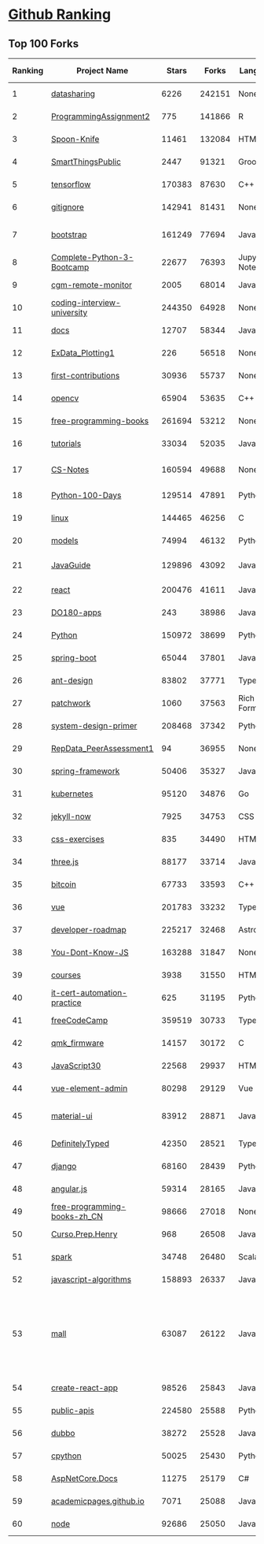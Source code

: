 [Github Ranking](../README.md)
==========

## Top 100 Forks

| Ranking | Project Name | Stars | Forks | Language | Open Issues | Description | Last Commit |
| ------- | ------------ | ----- | ----- | -------- | ----------- | ----------- | ----------- |
| 1 | [datasharing](https://github.com/jtleek/datasharing) | 6226 | 242151 | None | 297 | The Leek group guide to data sharing  | 2022-12-22T12:46:26Z |
| 2 | [ProgrammingAssignment2](https://github.com/rdpeng/ProgrammingAssignment2) | 775 | 141866 | R | 189 | Repository for Programming Assignment 2 for R Programming on Coursera | 2023-01-13T18:25:33Z |
| 3 | [Spoon-Knife](https://github.com/octocat/Spoon-Knife) | 11461 | 132084 | HTML | 1639 | This repo is for demonstration purposes only. | 2023-01-13T18:29:38Z |
| 4 | [SmartThingsPublic](https://github.com/SmartThingsCommunity/SmartThingsPublic) | 2447 | 91321 | Groovy | 60 | SmartThings open-source DeviceType Handlers and SmartApps code | 2023-01-05T11:11:34Z |
| 5 | [tensorflow](https://github.com/tensorflow/tensorflow) | 170383 | 87630 | C++ | 2078 | An Open Source Machine Learning Framework for Everyone | 2023-01-14T02:38:00Z |
| 6 | [gitignore](https://github.com/github/gitignore) | 142941 | 81431 | None | 0 | A collection of useful .gitignore templates | 2023-01-12T16:59:36Z |
| 7 | [bootstrap](https://github.com/twbs/bootstrap) | 161249 | 77694 | JavaScript | 236 | The most popular HTML, CSS, and JavaScript framework for developing responsive, mobile first projects on the web. | 2023-01-13T15:06:00Z |
| 8 | [Complete-Python-3-Bootcamp](https://github.com/Pierian-Data/Complete-Python-3-Bootcamp) | 22677 | 76393 | Jupyter Notebook | 93 | Course Files for Complete Python 3 Bootcamp Course on Udemy | 2023-01-13T07:08:29Z |
| 9 | [cgm-remote-monitor](https://github.com/nightscout/cgm-remote-monitor) | 2005 | 68014 | JavaScript | 142 | nightscout web monitor | 2023-01-13T09:52:10Z |
| 10 | [coding-interview-university](https://github.com/jwasham/coding-interview-university) | 244350 | 64928 | None | 40 | A complete computer science study plan to become a software engineer. | 2023-01-14T02:49:44Z |
| 11 | [docs](https://github.com/github/docs) | 12707 | 58344 | JavaScript | 102 | The open-source repo for docs.github.com | 2023-01-13T23:11:40Z |
| 12 | [ExData_Plotting1](https://github.com/rdpeng/ExData_Plotting1) | 226 | 56518 | None | 76 | Plotting Assignment 1 for Exploratory Data Analysis | 2022-11-02T16:40:14Z |
| 13 | [first-contributions](https://github.com/firstcontributions/first-contributions) | 30936 | 55737 | None | 16 | 🚀✨ Help beginners to contribute to open source projects | 2023-01-14T01:36:46Z |
| 14 | [opencv](https://github.com/opencv/opencv) | 65904 | 53635 | C++ | 2298 | Open Source Computer Vision Library | 2023-01-13T13:10:06Z |
| 15 | [free-programming-books](https://github.com/EbookFoundation/free-programming-books) | 261694 | 53212 | None | 34 | :books: Freely available programming books | 2023-01-13T09:37:30Z |
| 16 | [tutorials](https://github.com/eugenp/tutorials) | 33034 | 52035 | Java | 24 | Just Announced - "Learn Spring Security OAuth":  | 2023-01-14T02:34:54Z |
| 17 | [CS-Notes](https://github.com/CyC2018/CS-Notes) | 160594 | 49688 | None | 117 | :books: 技术面试必备基础知识、Leetcode、计算机操作系统、计算机网络、系统设计 | 2023-01-13T09:42:47Z |
| 18 | [Python-100-Days](https://github.com/jackfrued/Python-100-Days) | 129514 | 47891 | Python | 491 | Python - 100天从新手到大师 | 2023-01-13T10:18:02Z |
| 19 | [linux](https://github.com/torvalds/linux) | 144465 | 46256 | C | 0 | Linux kernel source tree | 2023-01-13T23:44:03Z |
| 20 | [models](https://github.com/tensorflow/models) | 74994 | 46132 | Python | 1056 | Models and examples built with TensorFlow | 2023-01-13T23:11:49Z |
| 21 | [JavaGuide](https://github.com/Snailclimb/JavaGuide) | 129896 | 43092 | Java | 64 | 「Java学习+面试指南」一份涵盖大部分 Java 程序员所需要掌握的核心知识。准备 Java 面试，首选 JavaGuide！ | 2023-01-14T00:28:49Z |
| 22 | [react](https://github.com/facebook/react) | 200476 | 41611 | JavaScript | 901 | A declarative, efficient, and flexible JavaScript library for building user interfaces. | 2023-01-13T21:34:50Z |
| 23 | [DO180-apps](https://github.com/RedHatTraining/DO180-apps) | 243 | 38986 | JavaScript | 0 | DO180 Repository for Sample Applications | 2023-01-11T14:49:12Z |
| 24 | [Python](https://github.com/TheAlgorithms/Python) | 150972 | 38699 | Python | 15 | All Algorithms implemented in Python | 2023-01-13T14:54:40Z |
| 25 | [spring-boot](https://github.com/spring-projects/spring-boot) | 65044 | 37801 | Java | 560 | Spring Boot | 2023-01-13T18:49:32Z |
| 26 | [ant-design](https://github.com/ant-design/ant-design) | 83802 | 37771 | TypeScript | 894 | An enterprise-class UI design language and React UI library | 2023-01-13T17:14:53Z |
| 27 | [patchwork](https://github.com/jlord/patchwork) | 1060 | 37563 | Rich Text Format | 22 | All the Git-it Workshop completers!  | 2023-01-14T02:35:38Z |
| 28 | [system-design-primer](https://github.com/donnemartin/system-design-primer) | 208468 | 37342 | Python | 170 | Learn how to design large-scale systems. Prep for the system design interview.  Includes Anki flashcards. | 2023-01-09T07:29:23Z |
| 29 | [RepData_PeerAssessment1](https://github.com/rdpeng/RepData_PeerAssessment1) | 94 | 36955 | None | 6 | Peer Assessment 1 for Reproducible Research | 2022-08-25T17:01:55Z |
| 30 | [spring-framework](https://github.com/spring-projects/spring-framework) | 50406 | 35327 | Java | 1295 | Spring Framework | 2023-01-13T18:55:57Z |
| 31 | [kubernetes](https://github.com/kubernetes/kubernetes) | 95120 | 34876 | Go | 1574 | Production-Grade Container Scheduling and Management | 2023-01-14T02:23:29Z |
| 32 | [jekyll-now](https://github.com/barryclark/jekyll-now) | 7925 | 34753 | CSS | 144 | Build a Jekyll blog in minutes, without touching the command line. | 2023-01-13T09:34:19Z |
| 33 | [css-exercises](https://github.com/TheOdinProject/css-exercises) | 835 | 34490 | HTML | 10 | None | 2023-01-11T21:06:35Z |
| 34 | [three.js](https://github.com/mrdoob/three.js) | 88177 | 33714 | JavaScript | 364 | JavaScript 3D Library. | 2023-01-13T21:47:06Z |
| 35 | [bitcoin](https://github.com/bitcoin/bitcoin) | 67733 | 33593 | C++ | 420 | Bitcoin Core integration/staging tree | 2023-01-14T01:53:00Z |
| 36 | [vue](https://github.com/vuejs/vue) | 201783 | 33232 | TypeScript | 351 | 🖖 Vue.js is a progressive, incrementally-adoptable JavaScript framework for building UI on the web. | 2023-01-13T15:45:53Z |
| 37 | [developer-roadmap](https://github.com/kamranahmedse/developer-roadmap) | 225217 | 32468 | Astro | 97 | Interactive roadmaps, guides and other educational content to help developers grow in their careers. | 2023-01-13T21:24:23Z |
| 38 | [You-Dont-Know-JS](https://github.com/getify/You-Dont-Know-JS) | 163288 | 31847 | None | 83 | A book series on JavaScript. @YDKJS on twitter. | 2023-01-05T06:09:22Z |
| 39 | [courses](https://github.com/DataScienceSpecialization/courses) | 3938 | 31550 | HTML | 26 | Course materials for the Data Science Specialization: https://www.coursera.org/specialization/jhudatascience/1 | 2021-03-30T06:51:57Z |
| 40 | [it-cert-automation-practice](https://github.com/google/it-cert-automation-practice) | 625 | 31195 | Python | 58 | Google IT Automation with Python Professional Certificate - Practice files | 2023-01-14T01:50:12Z |
| 41 | [freeCodeCamp](https://github.com/freeCodeCamp/freeCodeCamp) | 359519 | 30733 | TypeScript | 137 | freeCodeCamp.org's open-source codebase and curriculum. Learn to code for free. | 2023-01-14T02:06:48Z |
| 42 | [qmk_firmware](https://github.com/qmk/qmk_firmware) | 14157 | 30172 | C | 249 | Open-source keyboard firmware for Atmel AVR and Arm USB families | 2023-01-14T02:52:44Z |
| 43 | [JavaScript30](https://github.com/wesbos/JavaScript30) | 22568 | 29937 | HTML | 0 | 30 Day Vanilla JS Challenge | 2023-01-13T21:44:17Z |
| 44 | [vue-element-admin](https://github.com/PanJiaChen/vue-element-admin) | 80298 | 29129 | Vue | 1170 | :tada: A magical vue admin                                                                https://panjiachen.github.io/vue-element-admin | 2023-01-07T08:28:52Z |
| 45 | [material-ui](https://github.com/mui/material-ui) | 83912 | 28871 | JavaScript | 1119 | MUI Core: Ready-to-use foundational React components, free forever. It includes Material UI, which implements Google's Material Design. | 2023-01-13T22:21:57Z |
| 46 | [DefinitelyTyped](https://github.com/DefinitelyTyped/DefinitelyTyped) | 42350 | 28521 | TypeScript | 656 | The repository for high quality TypeScript type definitions. | 2023-01-13T22:25:50Z |
| 47 | [django](https://github.com/django/django) | 68160 | 28439 | Python | 0 | The Web framework for perfectionists with deadlines. | 2023-01-13T21:24:50Z |
| 48 | [angular.js](https://github.com/angular/angular.js) | 59314 | 28165 | JavaScript | 391 | AngularJS - HTML enhanced for web apps! | 2022-04-12T15:57:22Z |
| 49 | [free-programming-books-zh_CN](https://github.com/justjavac/free-programming-books-zh_CN) | 98666 | 27018 | None | 0 | :books: 免费的计算机编程类中文书籍，欢迎投稿 | 2023-01-05T13:02:01Z |
| 50 | [Curso.Prep.Henry](https://github.com/atralice/Curso.Prep.Henry) | 968 | 26508 | JavaScript | 0 | Curso de Preparación para Ingresar a Henry. | 2023-01-07T08:06:43Z |
| 51 | [spark](https://github.com/apache/spark) | 34748 | 26480 | Scala | 0 | Apache Spark - A unified analytics engine for large-scale data processing | 2023-01-14T02:57:02Z |
| 52 | [javascript-algorithms](https://github.com/trekhleb/javascript-algorithms) | 158893 | 26337 | JavaScript | 104 | 📝 Algorithms and data structures implemented in JavaScript with explanations and links to further readings | 2023-01-09T14:50:18Z |
| 53 | [mall](https://github.com/macrozheng/mall) | 63087 | 26122 | Java | 27 | mall项目是一套电商系统，包括前台商城系统及后台管理系统，基于SpringBoot+MyBatis实现，采用Docker容器化部署。 前台商城系统包含首页门户、商品推荐、商品搜索、商品展示、购物车、订单流程、会员中心、客户服务、帮助中心等模块。 后台管理系统包含商品管理、订单管理、会员管理、促销管理、运营管理、内容管理、统计报表、财务管理、权限管理、设置等模块。 | 2023-01-12T08:34:52Z |
| 54 | [create-react-app](https://github.com/facebook/create-react-app) | 98526 | 25843 | JavaScript | 1502 | Set up a modern web app by running one command. | 2023-01-11T10:42:24Z |
| 55 | [public-apis](https://github.com/public-apis/public-apis) | 224580 | 25588 | Python | 23 | A collective list of free APIs | 2023-01-13T16:50:52Z |
| 56 | [dubbo](https://github.com/apache/dubbo) | 38272 | 25528 | Java | 566 | Apache Dubbo is a high-performance, java based, open source RPC framework. | 2023-01-14T02:43:41Z |
| 57 | [cpython](https://github.com/python/cpython) | 50025 | 25430 | Python | 6674 | The Python programming language | 2023-01-14T02:24:38Z |
| 58 | [AspNetCore.Docs](https://github.com/dotnet/AspNetCore.Docs) | 11275 | 25179 | C# | 444 | Documentation for ASP.NET Core | 2023-01-14T02:21:26Z |
| 59 | [academicpages.github.io](https://github.com/academicpages/academicpages.github.io) | 7071 | 25088 | JavaScript | 153 | Github Pages template for academic personal websites, forked from mmistakes/minimal-mistakes | 2023-01-14T02:20:35Z |
| 60 | [node](https://github.com/nodejs/node) | 92686 | 25050 | JavaScript | 1307 | Node.js JavaScript runtime :sparkles::turtle::rocket::sparkles: | 2023-01-14T02:41:21Z |

